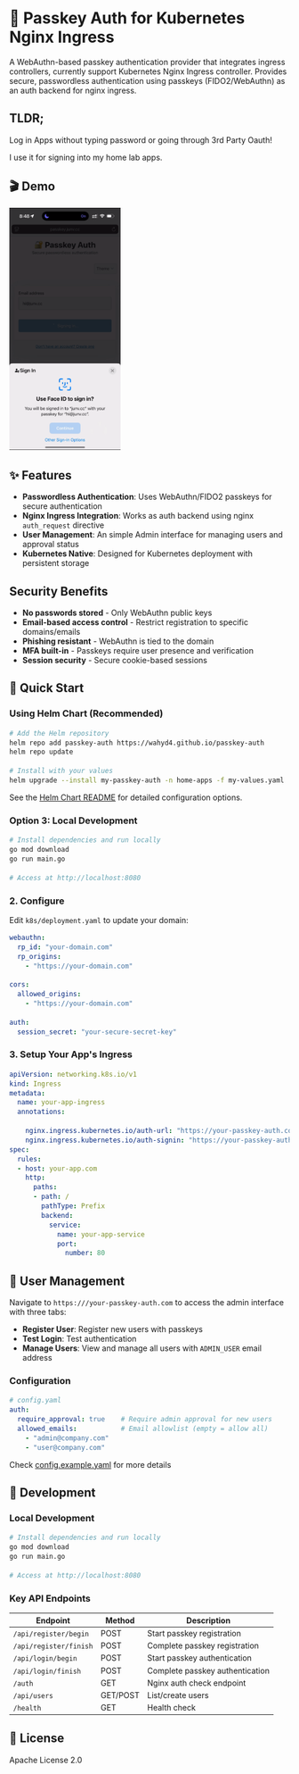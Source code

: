 # 🔐 Passkey Auth for Kubernetes Nginx Ingress

A WebAuthn-based passkey authentication provider that integrates ingress controllers, currently support Kubernetes Nginx Ingress controller. Provides secure, passwordless authentication using passkeys (FIDO2/WebAuthn) as an auth backend for nginx ingress.

## TLDR;

Log in Apps without typing password or going through 3rd Party Oauth!

I use it for signing into my home lab apps.

## 🎬 Demo

<a href="https://giphy.com/gifs/vBeSrnuYUl3u1AQho6">
  <img src="passkey-auth-screenshot.png" alt="Click to play demo - Passkey Auth Interface" width="200">
</a>

## ✨ Features

- **Passwordless Authentication**: Uses WebAuthn/FIDO2 passkeys for secure authentication
- **Nginx Ingress Integration**: Works as auth backend using nginx `auth_request` directive
- **User Management**: An simple Admin interface for managing users and approval status
- **Kubernetes Native**: Designed for Kubernetes deployment with persistent storage

## Security Benefits

- **No passwords stored** - Only WebAuthn public keys
- **Email-based access control** - Restrict registration to specific domains/emails
- **Phishing resistant** - WebAuthn is tied to the domain
- **MFA built-in** - Passkeys require user presence and verification
- **Session security** - Secure cookie-based sessions

## 🚀 Quick Start

### Using Helm Chart (Recommended)

```bash
# Add the Helm repository
helm repo add passkey-auth https://wahyd4.github.io/passkey-auth
helm repo update

# Install with your values
helm upgrade --install my-passkey-auth -n home-apps -f my-values.yaml  passkey-auth/passkey-auth
```

See the [Helm Chart README](helm/passkey-auth/README.md) for detailed configuration options.


### Option 3: Local Development

```bash
# Install dependencies and run locally
go mod download
go run main.go

# Access at http://localhost:8080
```

### 2. Configure

Edit `k8s/deployment.yaml` to update your domain:

```yaml
webauthn:
  rp_id: "your-domain.com"
  rp_origins:
    - "https://your-domain.com"

cors:
  allowed_origins:
    - "https://your-domain.com"

auth:
  session_secret: "your-secure-secret-key"
```

### 3. Setup Your App's Ingress

```yaml
apiVersion: networking.k8s.io/v1
kind: Ingress
metadata:
  name: your-app-ingress
  annotations:

    nginx.ingress.kubernetes.io/auth-url: "https://your-passkey-auth.com/auth"
    nginx.ingress.kubernetes.io/auth-signin: "https://your-passkey-auth.com/?redirect=https%3A%2F%2F$host$request_uri"
spec:
  rules:
  - host: your-app.com
    http:
      paths:
      - path: /
        pathType: Prefix
        backend:
          service:
            name: your-app-service
            port:
              number: 80
```


## 👥 User Management

Navigate to `https:///your-passkey-auth.com` to access the admin interface with three tabs:
- **Register User**: Register new users with passkeys
- **Test Login**: Test authentication
- **Manage Users**: View and manage all users with `ADMIN_USER` email address

### Configuration

```yaml
# config.yaml
auth:
  require_approval: true    # Require admin approval for new users
  allowed_emails:           # Email allowlist (empty = allow all)
    - "admin@company.com"
    - "user@company.com"
```
Check [config.example.yaml](./config.example.yaml) for more details

## 🔧 Development

### Local Development

```bash
# Install dependencies and run locally
go mod download
go run main.go

# Access at http://localhost:8080
```

### Key API Endpoints

| Endpoint | Method | Description |
|----------|--------|-------------|
| `/api/register/begin` | POST | Start passkey registration |
| `/api/register/finish` | POST | Complete passkey registration |
| `/api/login/begin` | POST | Start passkey authentication |
| `/api/login/finish` | POST | Complete passkey authentication |
| `/auth` | GET | Nginx auth check endpoint |
| `/api/users` | GET/POST | List/create users |
| `/health` | GET | Health check |


## 📄 License

Apache License 2.0
